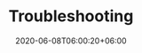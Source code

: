 ---
title: "Troubleshooting"
date: 2020-06-08T06:00:20+06:00
menu:
  sidebar:
    name: Troubleshooting
    identifier: intro_docker
    parent: abt_docker
    weight: 5
---